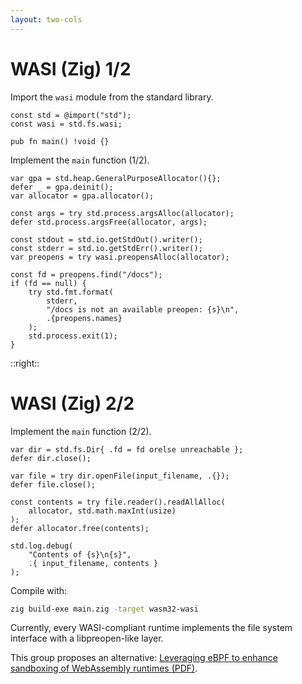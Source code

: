 ```yaml
---
layout: two-cols
---
```


# WASI (Zig) 1/2

<Transform scale="0.75">

Import the `wasi` module from the standard library.

```zig
const std = @import("std");
const wasi = std.fs.wasi;

pub fn main() !void {}
```

Implement the `main` function (1/2).

```zig
var gpa = std.heap.GeneralPurposeAllocator(){};
defer _ = gpa.deinit();
var allocator = gpa.allocator();

const args = try std.process.argsAlloc(allocator);
defer std.process.argsFree(allocator, args);

const stdout = std.io.getStdOut().writer();
const stderr = std.io.getStdErr().writer();
var preopens = try wasi.preopensAlloc(allocator);

const fd = preopens.find("/docs");
if (fd == null) {
    try std.fmt.format(
        stderr,
        "/docs is not an available preopen: {s}\n",
        .{preopens.names}
    );
    std.process.exit(1);
}
```

</Transform>

::right::

# WASI (Zig) 2/2

<Transform scale="0.75">

Implement the `main` function (2/2).

```zig
var dir = std.fs.Dir{ .fd = fd orelse unreachable };
defer dir.close();

var file = try dir.openFile(input_filename, .{});
defer file.close();

const contents = try file.reader().readAllAlloc(
    allocator, std.math.maxInt(usize)
);
defer allocator.free(contents);

std.log.debug(
    "Contents of {s}\n{s}",
    .{ input_filename, contents }
);
```

Compile with:

```sh
zig build-exe main.zig -target wasm32-wasi
```

Currently, every WASI-compliant runtime implements the file system interface with a libpreopen-like layer.

This group proposes an alternative: [Leveraging eBPF to enhance sandboxing of
WebAssembly runtimes (PDF)](https://cs.unibg.it/seclab-papers/2023/ASIACCS/poster/enhance-wasm-sandbox.pdf).

</Transform>
